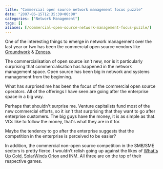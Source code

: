```yaml
---
title: "Commercial open source network management focus puzzle"
date: "2007-05-15T12:35:39+00:00"
categories: ["Network Management"]
tags: []
aliases: [/commercial-open-source-network-management-focus-puzzle/]
---
```


One of the interesting things to emerge in network management over the last year or two has been the commercial open source vendors like [Groundwork](http://www.groundworkopensource.com/) &amp; [Zenoss](https://www.zenoss.com/).

The commercialisation of open source isn't new, nor is it particularly surprising that commercialisation has happened in the network management space. Open source has been big in network and systems management from the beginning.

What has surprised me has been the focus of the commercial open source operators. All of the offerings I have seen are going after the enterprise space in a big way.

Perhaps that shouldn't surprise me. Venture capitalists fund most of the new commercial efforts, so it isn't that surprising that they want to go after enterprise customers. The big guys have the money, it is as simple as that. VCs like to follow the money, that's what they are in it for.

Maybe the tendency to go after the enterprise suggests that the competition in the enterprise is perceived to be easier?

In addition, the commercial non-open source competition in the SMB/SME sectors is pretty fierce. I wouldn't relish going up against the likes of [What's Up Gold](http://www.ipswitch.com/products/whatsup/index.asp), [SolarWinds Orion](http://www.solarwinds.net/products/orion/index.aspx) and INM. All three are on the top of their respective games.
